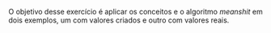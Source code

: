 O objetivo desse exercício é aplicar os conceitos e o algoritmo _meanshit_ em dois exemplos, um com valores criados e outro com valores reais.